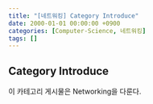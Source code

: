 ```yaml
---
title: "[네트워킹] Category Introduce"
date: 2000-01-01 00:00:00 +0900
categories: [Computer-Science, 네트워킹]
tags: []
---
```


## Category Introduce

이 카테고리 게시물은 Networking을 다룬다.